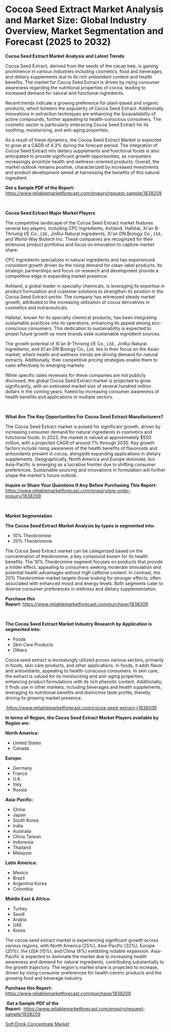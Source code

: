 <p><h1>Cocoa Seed Extract Market Analysis and Market Size: Global Industry Overview, Market Segmentation and Forecast (2025 to 2032)</h1></p><p><strong>Cocoa Seed Extract Market Analysis and Latest Trends</strong></p>
<p><p>Cocoa Seed Extract, derived from the seeds of the cacao tree, is gaining prominence in various industries including cosmetics, food and beverages, and dietary supplements due to its rich antioxidant content and health benefits. The market for Cocoa Seed Extract is driven by rising consumer awareness regarding the nutritional properties of cocoa, leading to increased demand for natural and functional ingredients. </p><p>Recent trends indicate a growing preference for plant-based and organic products, which bolsters the popularity of Cocoa Seed Extract. Additionally, innovations in extraction techniques are enhancing the bioavailability of active compounds, further appealing to health-conscious consumers. The cosmetic sector is particularly embracing Cocoa Seed Extract for its soothing, moisturizing, and anti-aging properties. </p><p>As a result of these dynamics, the Cocoa Seed Extract Market is expected to grow at a CAGR of 4.3% during the forecast period. The integration of Cocoa Seed Extract into dietary supplements and functional foods is also anticipated to provide significant growth opportunities, as consumers increasingly prioritize health and wellness-oriented products. Overall, the market outlook remains positive, characterized by increased investments and product development aimed at harnessing the benefits of this natural ingredient.</p></p>
<p><strong>Get a Sample PDF of the Report:&nbsp;</strong> <a href="https://www.reliablemarketforecast.com/enquiry/request-sample/1838209?utm_campaign=2866&utm_medium=2&utm_source=Github&utm_content=ia&utm_term=07042025&utm_id=cocoa-seed-extract">https://www.reliablemarketforecast.com/enquiry/request-sample/1838209</a></p>
<p>&nbsp;</p>
<p><strong>Cocoa Seed Extract Major Market Players</strong></p>
<p><p>The competitive landscape of the Cocoa Seed Extract market features several key players, including CPC Ingredients, Ashland, Hallstar, Xi'an B-Thriving I/E Co., Ltd., JinRui Natural Ingredients, Xi'an DN Biology Co., Ltd., and World-Way Biotech Inc. These companies are recognized for their extensive product portfolios and focus on innovation to capture market share.</p><p>CPC Ingredients specializes in natural ingredients and has experienced consistent growth driven by the rising demand for clean-label products. Its strategic partnerships and focus on research and development provide a competitive edge in expanding market presence.</p><p>Ashland, a global leader in specialty chemicals, is leveraging its expertise in product formulation and customer solutions to strengthen its position in the Cocoa Seed Extract sector. The company has witnessed steady market growth, attributed to the increasing utilization of cocoa derivatives in cosmetics and nutraceuticals.</p><p>Hallstar, known for its specialty chemical products, has been integrating sustainable practices into its operations, enhancing its appeal among eco-conscious consumers. This dedication to sustainability is expected to propel future growth as more brands seek sustainable ingredient sources.</p><p>The growth potential of Xi'an B-Thriving I/E Co., Ltd., JinRui Natural Ingredients, and Xi'an DN Biology Co., Ltd. lies in their focus on the Asian market, where health and wellness trends are driving demand for natural extracts. Additionally, their competitive pricing strategies enable them to cater effectively to emerging markets.</p><p>While specific sales revenues for these companies are not publicly disclosed, the global Cocoa Seed Extract market is projected to grow significantly, with an estimated market size of several hundred million dollars in the coming years, fueled by increasing consumer awareness of health benefits and applications in multiple sectors.</p></p>
<p>&nbsp;</p>
<p><strong>What Are The Key Opportunities For Cocoa Seed Extract Manufacturers?</strong></p>
<p><p>The Cocoa Seed Extract market is poised for significant growth, driven by increasing consumer demand for natural ingredients in cosmetics and functional foods. In 2023, the market is valued at approximately $500 million, with a projected CAGR of around 7% through 2030. Key growth factors include rising awareness of the health benefits of flavonoids and antioxidants present in cocoa, alongside expanding applications in dietary supplements. Geographically, North America and Europe dominate, but Asia-Pacific is emerging as a lucrative frontier due to shifting consumer preferences. Sustainable sourcing and innovations in formulation will further shape the market's future outlook.</p></p>
<p><strong>Inquire or Share Your Questions If Any Before Purchasing This Report:</strong> <a href="https://www.reliablemarketforecast.com/enquiry/pre-order-enquiry/1838209?utm_campaign=2866&utm_medium=2&utm_source=Github&utm_content=ia&utm_term=07042025&utm_id=cocoa-seed-extract">https://www.reliablemarketforecast.com/enquiry/pre-order-enquiry/1838209</a></p>
<p>&nbsp;</p>
<p><strong>Market Segmentation</strong></p>
<p><strong>The Cocoa Seed Extract Market Analysis by types is segmented into:</strong></p>
<p><ul><li>10% Theobromine</li><li>20% Theobromine</li></ul></p>
<p><p>The Cocoa Seed Extract market can be categorized based on the concentration of theobromine, a key compound known for its health benefits. The 10% Theobromine segment focuses on products that provide a milder effect, appealing to consumers seeking moderate stimulation and potential health advantages without high caffeine content. In contrast, the 20% Theobromine market targets those looking for stronger effects, often associated with enhanced mood and energy levels. Both segments cater to diverse consumer preferences in wellness and dietary supplementation.</p></p>
<p><strong>Purchase this Report:&nbsp;</strong><a href="https://www.reliablemarketforecast.com/purchase/1838209?utm_campaign=2866&utm_medium=2&utm_source=Github&utm_content=ia&utm_term=07042025&utm_id=cocoa-seed-extract">https://www.reliablemarketforecast.com/purchase/1838209</a></p>
<p>&nbsp;</p>
<p><strong>The Cocoa Seed Extract Market Industry Research by Application is segmented into:</strong></p>
<p><ul><li>Foods</li><li>Skin Care Products</li><li>Others</li></ul></p>
<p><p>Cocoa seed extract is increasingly utilized across various sectors, primarily in foods, skin care products, and other applications. In foods, it adds flavor and antioxidants, appealing to health-conscious consumers. In skin care, the extract is valued for its moisturizing and anti-aging properties, enhancing product formulations with its rich phenolic content. Additionally, it finds use in other markets, including beverages and health supplements, leveraging its nutritional benefits and distinctive taste profile, thereby driving its growing market presence.</p></p>
<p><a href="https://www.reliablemarketforecast.com/cocoa-seed-extract-r1838209?utm_campaign=2866&utm_medium=2&utm_source=Github&utm_content=ia&utm_term=07042025&utm_id=cocoa-seed-extract">&nbsp;https://www.reliablemarketforecast.com/cocoa-seed-extract-r1838209</a></p>
<p><strong>In terms of Region, the Cocoa Seed Extract Market Players available by Region are:</strong></p>
<p>
    <p> <strong> North America: </strong>
        <ul>
            <li>United States</li>
            <li>Canada</li>
        </ul>
        </p> 
    <p> <strong> Europe: </strong>
        <ul>
            <li>Germany</li>
            <li>France</li>
            <li>U.K.</li>
            <li>Italy</li>
            <li>Russia</li>
        </ul>
        </p> 
    <p> <strong> Asia-Pacific: </strong>
        <ul>
            <li>China</li>
            <li>Japan</li>
            <li>South Korea</li>
            <li>India</li>
            <li>Australia</li>
            <li>China Taiwan</li>
            <li>Indonesia</li>
            <li>Thailand</li>
            <li>Malaysia</li>
        </ul>
        </p> 
    <p> <strong> Latin America: </strong>
        <ul>
            <li>Mexico</li>
            <li>Brazil</li>
            <li>Argentina Korea</li>
            <li>Colombia</li>
        </ul>
        </p> 
    <p> <strong> Middle East & Africa: </strong>
        <ul>
            <li>Turkey</li>
            <li>Saudi</li>
            <li>Arabia</li>
            <li>UAE</li>
            <li>Korea</li>
        </ul>
    </p>
    </p>
<p><p>The cocoa seed extract market is experiencing significant growth across various regions, with North America (25%), Asia-Pacific (32%), Europe (20%), the USA (15%), and China (8%) exhibiting notable expansion. Asia-Pacific is expected to dominate the market due to increasing health awareness and demand for natural ingredients, contributing substantially to the growth trajectory. The region's market share is projected to increase, driven by rising consumer preferences for health-centric products and the growing food and beverage industry.</p></p>
<p><strong>Purchase this Report: </strong><a href="https://www.reliablemarketforecast.com/purchase/1838209?utm_campaign=2866&utm_medium=2&utm_source=Github&utm_content=ia&utm_term=07042025&utm_id=cocoa-seed-extract">https://www.reliablemarketforecast.com/purchase/1838209</a></p>
<p>&nbsp;<strong>Get a Sample PDF of the Report:&nbsp;&nbsp;</strong><a href="https://www.reliablemarketforecast.com/enquiry/request-sample/1838209?utm_campaign=2866&utm_medium=2&utm_source=Github&utm_content=ia&utm_term=07042025&utm_id=cocoa-seed-extract">https://www.reliablemarketforecast.com/enquiry/request-sample/1838209</a></p>
<p><strong></strong></p>
<p><p><a href="https://github.com/abedlagagica4/Market-Research-Report-List-1/blob/main/soft-drink-concentrate-market.md?utm_campaign=2866&utm_medium=2&utm_source=Github&utm_content=ia&utm_term=07042025&utm_id=cocoa-seed-extract">Soft Drink Concentrate Market</a></p></p>